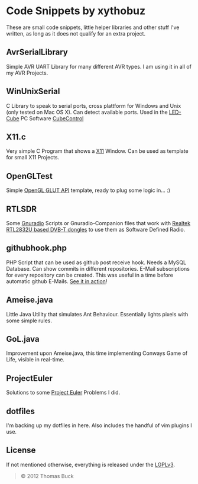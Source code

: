 # Code Snippets by xythobuz

These are small code snippets, little helper libraries and other stuff I've written, as long as it does not qualify for an extra project.

## AvrSerialLibrary

Simple AVR UART Library for many different AVR types. I am using it in all of my AVR Projects.

## WinUnixSerial

C Library to speak to serial ports, cross plattform for Windows and Unix (only tested on Mac OS X). Can detect available ports. Used in the [LED-Cube](https://github.com/xythobuz/LED-Cube) PC Software [CubeControl](https://github.com/xythobuz/LED-Cube/tree/master/CubeControl)

## X11.c

Very simple C Program that shows a [X11](http://tronche.com/gui/x/xlib/) Window. Can be used as template for small X11 Projects.

## OpenGLTest

Simple [OpenGL GLUT API](http://www.opengl.org/resources/libraries/glut/) template, ready to plug some logic in... :)

## RTLSDR

Some [Gnuradio](http://gnuradio.org) Scripts or Gnuradio-Companion files that work with [Realtek RTL2832U based DVB-T dongles](http://sdr.osmocom.org/trac/wiki/rtl-sdr) to use them as Software Defined Radio.

## githubhook.php

PHP Script that can be used as github post receive hook. Needs a MySQL Database. Can show commits in different repositories. E-Mail subscriptions for every repository can be created. This was useful in a time before automatic github E-Mails. [See it in action](http://www.xythobuz.org/cubehook.php)!

## Ameise.java

Little Java Utility that simulates Ant Behaviour. Essentially lights pixels with some simple rules.

## GoL.java

Improvement upon Ameise.java, this time implementing Conways Game of Life, visible in real-time.

## ProjectEuler

Solutions to some [Project Euler](http://projecteuler.net) Problems I did.

## dotfiles

I'm backing up my dotfiles in here. Also includes the handful of vim plugins I use.

## License

If not mentioned otherwise, everything is released under the [LGPLv3](http://www.gnu.org/licenses/lgpl-3.0.html).
> &copy; 2012 Thomas Buck
